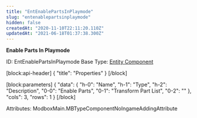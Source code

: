 ```yaml
---
title: "EntEnablePartsInPlaymode"
slug: "entenablepartsinplaymode"
hidden: false
createdAt: "2020-11-10T22:11:20.110Z"
updatedAt: "2021-06-18T01:37:38.300Z"
---
```

**Enable Parts In Playmode**


ID: EntEnablePartsInPlaymode
Base Type: [Entity Component](doc:componententity)

[block:api-header]
{
  "title": "Properties"
}
[/block]

[block:parameters]
{
  "data": {
    "h-0": "Name",
    "h-1": "Type",
    "h-2": "Description",
    "0-0": "Enable Parts",
    "0-1": "Transform Part List",
    "0-2": ""
  },
  "cols": 3,
  "rows": 1
}
[/block]


Attributes:
ModboxMain.MBTypeComponentNoIngameAddingAttribute